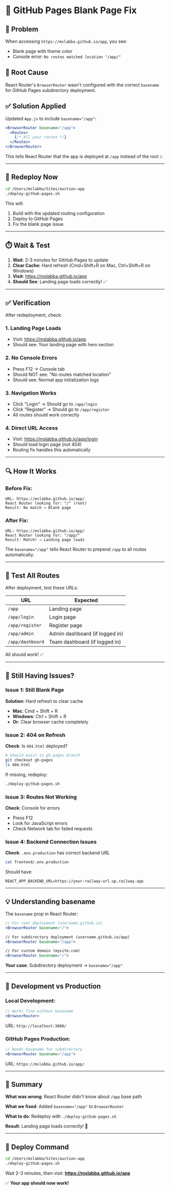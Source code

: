 # 🔧 GitHub Pages Blank Page Fix

## 🐛 Problem

When accessing `https://mslabba.github.io/app`, you see:
- Blank page with theme color
- Console error: `No routes matched location "/app/"`

## 🎯 Root Cause

React Router's `BrowserRouter` wasn't configured with the correct `basename` for GitHub Pages subdirectory deployment.

## ✅ Solution Applied

Updated `App.js` to include `basename="/app"`:

```jsx
<BrowserRouter basename="/app">
  <Routes>
    {/* All your routes */}
  </Routes>
</BrowserRouter>
```

This tells React Router that the app is deployed at `/app` instead of the root `/`.

---

## 🚀 Redeploy Now

```bash
cd /Users/mslabba/Sites/auction-app
./deploy-github-pages.sh
```

This will:
1. Build with the updated routing configuration
2. Deploy to GitHub Pages
3. Fix the blank page issue

---

## ⏱️ Wait & Test

1. **Wait**: 2-3 minutes for GitHub Pages to update
2. **Clear Cache**: Hard refresh (Cmd+Shift+R on Mac, Ctrl+Shift+R on Windows)
3. **Visit**: https://mslabba.github.io/app
4. **Should See**: Landing page loads correctly! ✅

---

## ✅ Verification

After redeployment, check:

### **1. Landing Page Loads**
- Visit: https://mslabba.github.io/app
- Should see: Your landing page with hero section

### **2. No Console Errors**
- Press F12 → Console tab
- Should NOT see: "No routes matched location"
- Should see: Normal app initialization logs

### **3. Navigation Works**
- Click "Login" → Should go to `/app/login`
- Click "Register" → Should go to `/app/register`
- All routes should work correctly

### **4. Direct URL Access**
- Visit: https://mslabba.github.io/app/login
- Should load login page (not 404)
- Routing fix handles this automatically

---

## 🔍 How It Works

### **Before Fix:**
```
URL: https://mslabba.github.io/app/
React Router looking for: "/" (root)
Result: No match → Blank page
```

### **After Fix:**
```
URL: https://mslabba.github.io/app/
React Router looking for: "/app/" 
Result: Match! → Landing page loads
```

The `basename="/app"` tells React Router to prepend `/app` to all routes automatically.

---

## 🧪 Test All Routes

After deployment, test these URLs:

| URL | Expected |
|-----|----------|
| `/app` | Landing page |
| `/app/login` | Login page |
| `/app/register` | Register page |
| `/app/admin` | Admin dashboard (if logged in) |
| `/app/dashboard` | Team dashboard (if logged in) |

All should work! ✅

---

## 🐛 Still Having Issues?

### **Issue 1: Still Blank Page**

**Solution**: Hard refresh to clear cache
- **Mac**: Cmd + Shift + R
- **Windows**: Ctrl + Shift + R
- **Or**: Clear browser cache completely

### **Issue 2: 404 on Refresh**

**Check**: Is `404.html` deployed?
```bash
# Should exist in gh-pages branch
git checkout gh-pages
ls 404.html
```

If missing, redeploy:
```bash
./deploy-github-pages.sh
```

### **Issue 3: Routes Not Working**

**Check**: Console for errors
- Press F12
- Look for JavaScript errors
- Check Network tab for failed requests

### **Issue 4: Backend Connection Issues**

**Check**: `.env.production` has correct backend URL
```bash
cat frontend/.env.production
```

Should have:
```
REACT_APP_BACKEND_URL=https://your-railway-url.up.railway.app
```

---

## 💡 Understanding basename

The `basename` prop in React Router:

```jsx
// For root deployment (username.github.io)
<BrowserRouter basename="/">

// For subdirectory deployment (username.github.io/app)
<BrowserRouter basename="/app">

// For custom domain (mysite.com)
<BrowserRouter basename="/">
```

**Your case**: Subdirectory deployment → `basename="/app"`

---

## 🔄 Development vs Production

### **Local Development:**
```jsx
// Works fine without basename
<BrowserRouter>
```
URL: `http://localhost:3000/`

### **GitHub Pages Production:**
```jsx
// Needs basename for subdirectory
<BrowserRouter basename="/app">
```
URL: `https://mslabba.github.io/app/`

---

## 📝 Summary

**What was wrong**: React Router didn't know about `/app` base path

**What we fixed**: Added `basename="/app"` to `BrowserRouter`

**What to do**: Redeploy with `./deploy-github-pages.sh`

**Result**: Landing page loads correctly! 🎉

---

## 🚀 Deploy Command

```bash
cd /Users/mslabba/Sites/auction-app
./deploy-github-pages.sh
```

Wait 2-3 minutes, then visit: **https://mslabba.github.io/app**

✅ **Your app should now work!**
